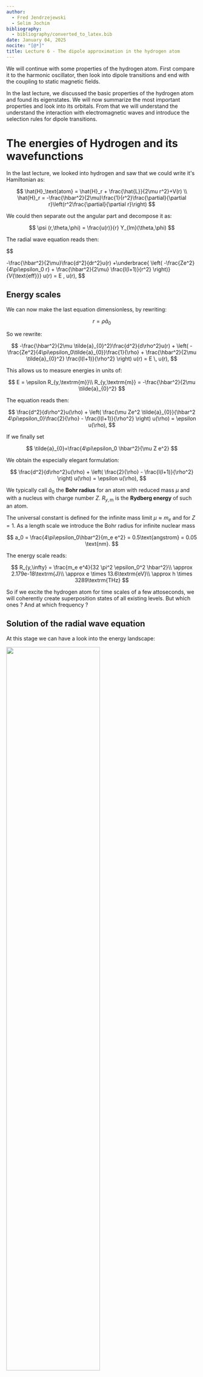 ```yaml
---
author:
  - Fred Jendrzejewski
  - Selim Jochim
bibliography:
  - bibliography/converted_to_latex.bib
date: January 04, 2025
nocite: "[@*]"
title: Lecture 6 - The dipole approximation in the hydrogen atom
---
```


We will continue with some properties of the hydrogen atom. First
compare it to the harmonic oscillator, then look into dipole transitions
and end with the coupling to static magnetic fields.

In the last lecture, we discussed the basic properties of the
hydrogen atom and found its eigenstates. We will now summarize the most
important properties and look into its orbitals. From that we will
understand the understand the interaction with electromagnetic waves and
introduce the selection rules for dipole transitions.

# The energies of Hydrogen and its wavefunctions

In the last lecture, we looked into hydrogen and saw that we could write
it's Hamiltonian as:

$$
\hat{H}_\text{atom} = \hat{H}_r + \frac{\hat{L}}{2\mu r^2}+V(r) \\
\hat{H}_r = -\frac{\hbar^2}{2\mu}\frac{1}{r^2}\frac{\partial}{\partial r}\left(r^2\frac{\partial}{\partial r}\right)
$$

We could then separate out the angular part and
decompose it as:

$$
\psi (r,\theta,\phi) = \frac{u(r)}{r} Y_{lm}(\theta,\phi)
$$

The radial wave equation reads then:

$$

-\frac{\hbar^2}{2\mu}\frac{d^2}{dr^2}u(r) +\underbrace{ \left( -\frac{Ze^2}{4\pi\epsilon_0 r} + \frac{\hbar^2}{2\mu} \frac{l(l+1)}{r^2} \right)}_{V_{\text{eff}}} u(r) = E \, u(r),
$$

## Energy scales

We can now make the last equation dimensionless, by rewriting:

$$
r = \rho \tilde{a}_{0}
$$

So we rewrite:

$$
-\frac{\hbar^2}{2\mu \tilde{a}_{0}^2}\frac{d^2}{d\rho^2}u(r) + \left( -\frac{Ze^2}{4\pi\epsilon_0\tilde{a}_{0}}\frac{1}{\rho} + \frac{\hbar^2}{2\mu \tilde{a}_{0}^2} \frac{l(l+1)}{\rho^2} \right) u(r) = E \, u(r),
$$

This allows us to measure energies in units of:

$$
E = \epsilon R_{y,\textrm{m}}\\
R_{y,\textrm{m}} = -\frac{\hbar^2}{2\mu \tilde{a}_{0}^2}
$$

The equation reads then:

$$
\frac{d^2}{d\rho^2}u(\rho) + \left( \frac{\mu Ze^2 \tilde{a}_{0}}{\hbar^2 4\pi\epsilon_0}\frac{2}{\rho} - \frac{l(l+1)}{\rho^2} \right) u(\rho) = \epsilon u(\rho),
$$

If we finally set

$$
\tilde{a}_{0}=\frac{4\pi\epsilon_0 \hbar^2}{\mu Z e^2}
$$

We obtain the especially elegant formulation:

$$
\frac{d^2}{d\rho^2}u(\rho) + \left( \frac{2}{\rho} - \frac{l(l+1)}{\rho^2} \right) u(\rho) = \epsilon u(\rho),
$$

We typically call $\tilde{a}_{0}$ the **Bohr radius**
for an atom with reduced mass $\mu$ and with a nucleus with charge
number $Z$. $R_{y,\textrm{m}}$ is the **Rydberg energy** of such an
atom.

The universal constant is defined for the infinite mass limit
$\mu \approx m_e$ and for $Z=1$. As a length scale we introduce the Bohr
radius for infinite nuclear mass

$$
a_0 = \frac{4\pi\epsilon_0\hbar^2}{m_e e^2} = 0.5\text{angstrom} = 0.05 \text{nm}.
$$

The energy scale reads:

$$
R_{y,\infty} = \frac{m_e e^4}{32 \pi^2 \epsilon_0^2 \hbar^2}\\
\approx 2.179e-18\textrm{J}\\
 \approx e \times 13.6\textrm{eV}\\
\approx h \times 3289\textrm{THz}
$$

So if we excite the hydrogen atom for time scales of a
few attoseconds, we will coherently create superposition states of all
existing levels. But which ones ? And at which frequency ?

## Solution of the radial wave equation

At this stage we can have a look into the energy landscape:

<img src="./lecture6_pic1.png" width="70%">

Energy potential of the hydrogen atom

The energies read then

$$
E_n = -\frac{R_{y,\textrm{m}}}{n^2} \qquad \text{with} \qquad  n=1,2,3,\cdots
$$

for $l=0$ and

$$
E_n = -\frac{R_{y,\textrm{m}}}{n^2} \qquad \text{with} \qquad  n=2,3,4,\cdots
$$

for $l=1$. Despite the different effective potentials, we get the
same eigenstates. This looks like an accidental degeneracy. Actually,
there is a hidden symmetry which comes from the so-called "Runge-Lenz"
vector. It only occurs in an attractive $1/r$-potential . This
vector reads: $$\mathbf{A} =\mathbf{p}\times\mathbf{L}-\mathbf{r}$$

Finally, we can also visualize the radial wavefunctions for the hydrogen
atom as shown below

<img src="./lecture6_pic2.png" width="90%">

Associated with these radial wavefunctions, we also have the angular
profiles. Where $Y_{lm}(\theta, \phi)$ are the **spherical harmonics**
as shown below

<img src="./lecture6_pic3.png" width="90%">

Their shape is especially important for understanding the possibility of
coupling different orbits through electromagnetic waves.

# The electric dipole approximation

Below you see the interaction between an atom and an electromagnetic wave $\vec{E}$ with
wave vector $\vec{k}$. The states $\text{|g>}$ and $\text{|e>}$ stand
for the ground and excited state and $\hbar\omega_0$ is the energy of
the resonant transition between the states.

<img src="./lecture6_pic4.png" width="90%">

We consider an atom which is located in a radiation field. By resonant
coupling with the frequency $\omega_0$, it can go from the ground state
$\left|g\right\rangle$ to the excited state
$\left|e\right\rangle$.

The potential energy of a charge distribution in a homogeneous
electromagnetic field $\vec{E}$ is:

$$
E_\text{pot} = \sum_i q_i \vec{r}_i\cdot \vec{E}.
$$

If the upper limit of the sum is 2, we obtain the dipole
moment

$$
\vec{D} = e \vec{r}.
$$

For the hydrogen atom, the distance corresponds to the
Bohr radius.

<img src="./lecture6_pic5.png" width="70%">

**Note.** Apart from the monopole, the dipole potential is the lowest
order term of the multipole expansion of the scalar potential $\phi$:

$$
\phi \left( \vec{r} \right) = \frac{1}{4\pi\epsilon_0}\frac{\vec{D}\cdot\vec{r}}{|\vec{r}|^3}\\
\vec{E}(\vec{r})= \vec{\nabla}\phi(\vec{r}) = \frac{ 3 \left(\vec{D}\cdot \vec{r}\right) \vec{r}/{|\vec{r}|^2}- \vec{D}}{4\pi\epsilon_0|\vec{r}|^3}.
$$

For the dipole approximation we consider the size of the atom and
compare it to the wavelength $\lambda$ of the electromagnetic field:

$$
\left\langle|r|\right\rangle \sim 1\text{angstrom}\ll \lambda \sim 10^3\text{angstrom}
$$

- Therefore, we assume that the field is homogeneous in space and omit
  the spatial dependence:

$$
    E(r,t) \approx E(t)




$$

- The correction term resulting from the semi-classical dipole
  approximation then is

$$
    \hat{H}_1(t)=-e\hat{\vec{r}} \cdot \vec{E}(t) = -\hat{\vec{D}} \cdot \vec{E}(t)




$$

- Why can the magnetic field be ignored in this approximation? The
  velocity of an electron is $\sim \alpha c$. The hydrogen atom only
  has small relativistic corrections. If we compare the modulus of the
  magnetic and the electric field, we get:

$$
    \left| \vec{B} \right| = \frac{|\vec{E}|}{c}
$$

The electric field contribution thus dominates. Now we choose

$$
\vec{E} = E_0 \vec{\epsilon} \cos \left(\omega t - \vec{k} \cdot \vec{r}\right)
$$

and do time-dependent perturbation theory:

$$
\left|\psi(t)\right\rangle = \gamma_1(t) \mathrm{e}^{-iE_1t/\hbar} \left|1\right\rangle + \gamma_2(t) \mathrm{e}^{-iE_2t/\hbar} \left|2\right\rangle\\
+\sum_{n=3}^\infty \gamma_n \mathrm{e}^{-iE_nt/\hbar} \left|n\right\rangle
$$

As initial condition we choose

$$
 \gamma_i(0) = \left\{ \begin{array}{ccc} 1 &\text{for}&  i=1 \\ 0 &\text{for}& i>1  \end{array} \right.
$$

We write $\omega_0 = (E_2-E_1)/\hbar$ and get to first
order $\hat{\vec{D}}$:

$$
\gamma_2(t) = \overbrace{\frac{E_0}{2\hbar} \left\langle 2|\hat{\vec{D}}\cdot \vec{\epsilon}|1\right\rangle}^{\text{Rabi frequency }\Omega} \underbrace{\left(\frac{\mathrm{e}^{i(\omega_0 + \omega)t}-1}{\omega_0 + \omega} + \frac{\mathrm{e}^{i(\omega_0 - \omega)t}-1}{\omega_0 - \omega}\right)}_{\text{time evolution of the system}}
$$

The term before the round brackets is called dipole
matrix element:

$$

\left\langle 2|\hat{\vec{D}}\cdot \vec{\epsilon}\,|1\right\rangle =e \int \psi_2\left(\vec{r}\right) \cdot \vec{r} \cdot \vec{\epsilon} \cdot \psi_1\left(\vec{r}\right) \mathop{}\!\mathrm{d}\vec{r}.
$$

<img src="./lecture6_pic6.svg" width="70%">

# Selection rules

We can now look into the allowed transition in the atom as they are what
we will typically observe within experiments.

## Change of parity

The parity operator is defined as:

$$
\hat{P}\psi(\vec{r}) = \psi(-\vec{r})
$$

For the eigenfunction we have:

$$
\hat{P} \psi(\vec{r}) = \lambda \psi(\vec{r})\\
\lambda = \pm 1
$$

The eigenvalues are called _odd_ and _even_. From the
definition of the dipole operator we can see that it is of odd parity.
What about the parity of the states that it is coupling ? If they have
both the same parity than the whole integral will disappear and no
dipole transition can appear.

We can become more concrete for the given eigenfunctions as we have
within spherical coordinates:

$$
(r, \theta, \phi) \rightarrow (r, \pi -\theta, \phi+\pi)
$$

For the orbitals of the hydrogen atom we then have
explicitly:

$$
\hat{P}\psi_{nlm}(r, \theta, \phi) = R_{nl}(r)Y_{lm}(\pi -\theta, \phi+\pi)\\
= (-1)^l R_{nl}(r)Y_{lm}(, \theta, \phi)
$$

This gives us the first selection rule that the
**orbital angular momentum has to change for dipole transitions**
$\Delta  l = \pm 1$.

- $s$ orbitals are only coupled to $p$ orbitals through dipole
  transitions.

- $p$ orbitals are only coupled to $s$ and $d$ orbitals through dipole
  transitions.

## Coupling for linearly polarized light

Having established the need for parity change, we also need to
investigate the influence of the polarization of the light, which enters
the dipole operator through the vector $\epsilon$. In the simplest case
the light has linear polarization ($\pi$ polarized) and we can write:

$$
\vec{E}(t) = \vec{e}_zE_0 \cos(\omega t +\varphi)
$$

This means that the dipole transition element is now given by:

$$
\left\langle 2\right|\vec{D}\cdot\vec{e}_z\left|1\right\rangle = e \int \psi_2(\vec{r}) z \psi_1\left(\vec{r}\right) \mathop{}\!\mathrm{d}\vec{r}
$$

We can now transform z into the spherical coordinates
$z= r \cos(\theta) = r\sqrt{\frac{4\pi}{3}}Y_{10}(\theta, \phi)$. We can
further separate out the angular part of the integral to obtain:

$$
\left\langle 2\right|\vec{D}\cdot\vec{e}_z\left|1\right\rangle \propto e \int \sin(\theta) d\theta d\varphi Y_{l',m'}(\theta, \varphi) Y_{10}(\theta, \phi) Y_{l,m}(\theta, \varphi)
$$

This element is only non-zero if $m = m'$ (see [appendix
C of Hertel 2015](http://dx.doi.org/10.1007/978-3-642-54322-7) for all the gorious details).

<img src="./lecture6_pic7.svg" width="70%">

Above are the dipole selection rules for different polarizations of light.

## Circularly polarized light

Light has not just linear polarization, but it might also have some
circular polarization. In this case we can write:

$$
\vec{E}(t) = \frac{E_0}{\sqrt{2}} \left(\cos(\omega t +\varphi)\vec{e}_x + \sin(\omega t +\varphi)\vec{e}_y\right)\\
\vec{E}(t) = \text{Re}\left(\vec{e}_+ E_0 e^{-i\omega t +\phi}\right)\\
\vec{e}_\pm = \frac{\vec{e}_x\pm i\vec{e}_y}{\sqrt{2}}
$$

So light with polarization $\vec{\epsilon} = \vec{e}_+$
is called right-hand circular ($\sigma^+$) and
$\vec{\epsilon} = \vec{e}_-$ is called left-hand circular ($\sigma^-$).
Let us now evaluate the transition elements here. The dipole operator
element boils now down to the evaluation of the integral:

$$
\left\langle l',m',n'\right|x+iy\left|l,m,n\right\rangle
$$

As previously we can express the coupling term in
spherical coordinates:

$$
\frac{x+iy}{\sqrt{2}} = -r \sqrt{\frac{4\pi}{3}}Y_{11}(\theta, \varphi)
$$

Evaluation of the integrals lead now to the rule the
projection of the quantum number has to change $m' = m+1$. In a similiar
fashion we find for left-hand circular light the selection rule
$m' = m - 1$.

In the next lecture, we will investigate the influence of
perturbative effects and see how the fine structure arises.
